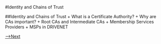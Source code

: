 #Identity and Chains of Trust

##Identity and Chains of Trust
      + What is a Certificate Authority?
      + Why are CAs important?
      + Root CAs and Intermediate CAs
      + Membership Services Providers
      + MSPs in DRIVENET

[-->Next](./PoliciesforAccessControl.md)
